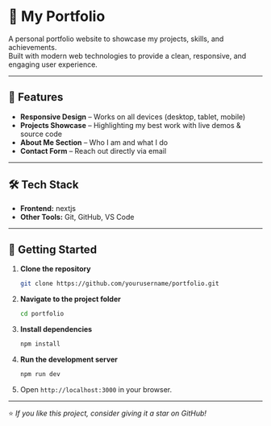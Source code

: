 
# 🌟 My Portfolio

A personal portfolio website to showcase my projects, skills, and achievements.  
Built with modern web technologies to provide a clean, responsive, and engaging user experience.

---

## 📌 Features

- **Responsive Design** – Works on all devices (desktop, tablet, mobile)
- **Projects Showcase** – Highlighting my best work with live demos & source code
- **About Me Section** – Who I am and what I do
- **Contact Form** – Reach out directly via email


---

## 🛠 Tech Stack

- **Frontend:** nextjs  
- **Other Tools:** Git, GitHub, VS Code

---

## 🚀 Getting Started

1. **Clone the repository**

   ```bash
   git clone https://github.com/yourusername/portfolio.git
   ```

2. **Navigate to the project folder**

   ```bash
   cd portfolio
   ```

3. **Install dependencies**

   ```bash
   npm install
   ```

4. **Run the development server**

   ```bash
   npm run dev
   ```

5. Open `http://localhost:3000` in your browser.

---




⭐ *If you like this project, consider giving it a star on GitHub!*



```
